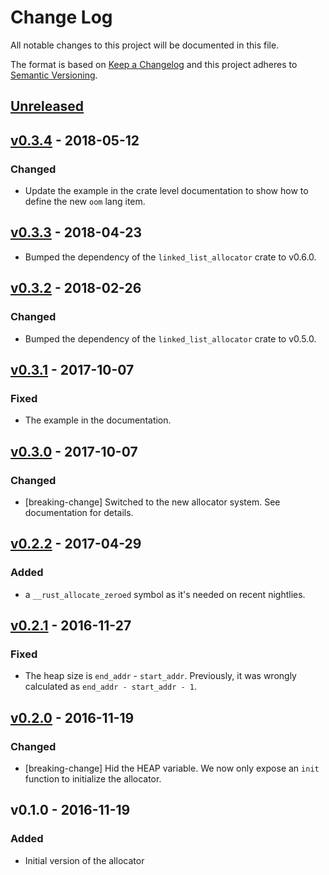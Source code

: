 # Change Log

All notable changes to this project will be documented in this file.

The format is based on [Keep a Changelog](http://keepachangelog.com/)
and this project adheres to [Semantic Versioning](http://semver.org/).

## [Unreleased]

## [v0.3.4] - 2018-05-12

### Changed

- Update the example in the crate level documentation to show how to define the new `oom` lang item.

## [v0.3.3] - 2018-04-23

- Bumped the dependency of the `linked_list_allocator` crate to v0.6.0.

## [v0.3.2] - 2018-02-26

### Changed

- Bumped the dependency of the `linked_list_allocator` crate to v0.5.0.

## [v0.3.1] - 2017-10-07

### Fixed

- The example in the documentation.

## [v0.3.0] - 2017-10-07

### Changed

- [breaking-change] Switched to the new allocator system. See documentation for details.

## [v0.2.2] - 2017-04-29

### Added

- a `__rust_allocate_zeroed` symbol as it's needed on recent nightlies.

## [v0.2.1] - 2016-11-27

### Fixed

- The heap size is `end_addr` - `start_addr`. Previously, it was wrongly
  calculated as `end_addr - start_addr - 1`.

## [v0.2.0] - 2016-11-19

### Changed

- [breaking-change] Hid the HEAP variable. We now only expose an `init` function to
  initialize the allocator.

## v0.1.0 - 2016-11-19

### Added

- Initial version of the allocator

[Unreleased]: https://github.com/japaric/alloc-cortex-m/compare/v0.3.4...HEAD
[v0.3.4]: https://github.com/japaric/alloc-cortex-m/compare/v0.3.3...v0.3.4
[v0.3.3]: https://github.com/japaric/alloc-cortex-m/compare/v0.3.2...v0.3.3
[v0.3.2]: https://github.com/japaric/alloc-cortex-m/compare/v0.3.1...v0.3.2
[v0.3.1]: https://github.com/japaric/alloc-cortex-m/compare/v0.3.0...v0.3.1
[v0.3.0]: https://github.com/japaric/alloc-cortex-m/compare/v0.2.2...v0.3.0
[v0.2.2]: https://github.com/japaric/alloc-cortex-m/compare/v0.2.1...v0.2.2
[v0.2.1]: https://github.com/japaric/alloc-cortex-m/compare/v0.2.0...v0.2.1
[v0.2.0]: https://github.com/japaric/alloc-cortex-m/compare/v0.1.0...v0.2.0
